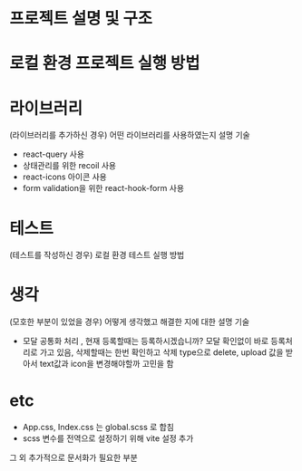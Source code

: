 # 프로젝트 설명 및 구조

# 로컬 환경 프로젝트 실행 방법

# 라이브러리

(라이브러리를 추가하신 경우) 어떤 라이브러리를 사용하였는지 설명 기술

-   react-query 사용
-   상태관리를 위한 recoil 사용
-   react-icons 아이콘 사용
-   form validation을 위한 react-hook-form 사용

# 테스트

(테스트를 작성하신 경우) 로컬 환경 테스트 실행 방법

# 생각

(모호한 부분이 있었을 경우) 어떻게 생각했고 해결한 지에 대한 설명 기술

-   모달 공통화 처리 , 현재 등록할때는 등록하시겠습니까? 모달 확인없이 바로 등록처리로 가고 있음, 삭제할때는 한번 확인하고 삭제
    type으로 delete, upload 값을 받아서 text값과 icon을 변경해야할까 고민을 함

# etc

-   App.css, Index.css 는 global.scss 로 합침
-   scss 변수를 전역으로 설정하기 위해 vite 설정 추가

그 외 추가적으로 문서화가 필요한 부분
